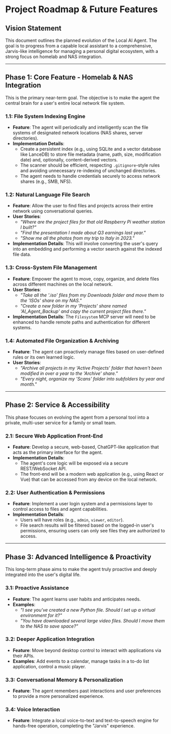 # Project Roadmap & Future Features

## Vision Statement

This document outlines the planned evolution of the Local AI Agent. The goal is to progress from a capable local assistant to a comprehensive, Jarvis-like intelligence for managing a personal digital ecosystem, with a strong focus on homelab and NAS integration.

---

## Phase 1: Core Feature - Homelab & NAS Integration

This is the primary near-term goal. The objective is to make the agent the central brain for a user's entire local network file system.

### 1.1: File System Indexing Engine
-   **Feature**: The agent will periodically and intelligently scan the file systems of designated network locations (NAS shares, server directories).
-   **Implementation Details**:
    -   Create a persistent index (e.g., using SQLite and a vector database like LanceDB) to store file metadata (name, path, size, modification date) and, optionally, content-derived vectors.
    -   The scanner should be efficient, respecting `.gitignore`-style rules and avoiding unnecessary re-indexing of unchanged directories.
    -   The agent needs to handle credentials securely to access network shares (e.g., SMB, NFS).

### 1.2: Natural Language File Search
-   **Feature**: Allow the user to find files and projects across their entire network using conversational queries.
-   **User Stories**:
    -   *"Where are the project files for that old Raspberry Pi weather station I built?"*
    -   *"Find the presentation I made about Q3 earnings last year."*
    -   *"Show me all the photos from my trip to Italy in 2023."*
-   **Implementation Details**: This will involve converting the user's query into an embedding and performing a vector search against the indexed file data.

### 1.3: Cross-System File Management
-   **Feature**: Empower the agent to move, copy, organize, and delete files across different machines on the local network.
-   **User Stories**:
    -   *"Take all the '.iso' files from my Downloads folder and move them to the 'ISOs' share on my NAS."*
    -   *"Create a new folder in my 'Projects' share named 'AI_Agent_Backup' and copy the current project files there."*
-   **Implementation Details**: The `Filesystem` MCP server will need to be enhanced to handle remote paths and authentication for different systems.

### 1.4: Automated File Organization & Archiving
-   **Feature**: The agent can proactively manage files based on user-defined rules or its own learned logic.
-   **User Stories**:
    -   *"Archive all projects in my 'Active Projects' folder that haven't been modified in over a year to the 'Archive' share."*
    -   *"Every night, organize my 'Scans' folder into subfolders by year and month."*

---

## Phase 2: Service & Accessibility

This phase focuses on evolving the agent from a personal tool into a private, multi-user service for a family or small team.

### 2.1: Secure Web Application Front-End
-   **Feature**: Develop a secure, web-based, ChatGPT-like application that acts as the primary interface for the agent.
-   **Implementation Details**:
    -   The agent's core logic will be exposed via a secure REST/WebSocket API.
    -   The front-end will be a modern web application (e.g., using React or Vue) that can be accessed from any device on the local network.

### 2.2: User Authentication & Permissions
-   **Feature**: Implement a user login system and a permissions layer to control access to files and agent capabilities.
-   **Implementation Details**:
    -   Users will have roles (e.g., `admin`, `viewer`, `editor`).
    -   File search results will be filtered based on the logged-in user's permissions, ensuring users can only see files they are authorized to access.

---

## Phase 3: Advanced Intelligence & Proactivity

This long-term phase aims to make the agent truly proactive and deeply integrated into the user's digital life.

### 3.1: Proactive Assistance
-   **Feature**: The agent learns user habits and anticipates needs.
-   **Examples**:
    -   *"I see you've created a new Python file. Should I set up a virtual environment for it?"*
    -   *"You have downloaded several large video files. Should I move them to the NAS to save space?"*

### 3.2: Deeper Application Integration
-   **Feature**: Move beyond desktop control to interact with applications via their APIs.
-   **Examples**: Add events to a calendar, manage tasks in a to-do list application, control a music player.

### 3.3: Conversational Memory & Personalization
-   **Feature**: The agent remembers past interactions and user preferences to provide a more personalized experience.

### 3.4: Voice Interaction
-   **Feature**: Integrate a local voice-to-text and text-to-speech engine for hands-free operation, completing the "Jarvis" experience.
